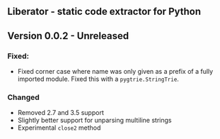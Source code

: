 Liberator - static code extractor for Python 
--------------------------------------------


## Version 0.0.2 - Unreleased

### Fixed:
* Fixed corner case where name was only given as a prefix of a fully imported module. Fixed this with a `pygtrie.StringTrie`.

### Changed

* Removed 2.7 and 3.5 support
* Slightly better support for unparsing multiline strings 
* Experimental `close2` method
